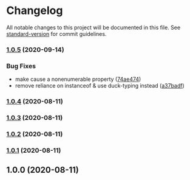# Changelog

All notable changes to this project will be documented in this file. See [standard-version](https://github.com/conventional-changelog/standard-version) for commit guidelines.

### [1.0.5](https://github.com/jdpnielsen/contextual-error/compare/v1.0.4...v1.0.5) (2020-09-14)


### Bug Fixes

* make cause a nonenumerable property ([74ae474](https://github.com/jdpnielsen/contextual-error/commit/74ae4746d96c48b0ad6db89bc3f696880f78bd3e))
* remove reliance on instanceof & use duck-typing instead ([a37badf](https://github.com/jdpnielsen/contextual-error/commit/a37badffbaaa4c0438e43c5dbd3e651492ea3d3d))

### [1.0.4](https://github.com/jdpnielsen/contextual-error/compare/v1.0.3...v1.0.4) (2020-08-11)

### [1.0.3](https://github.com/jdpnielsen/contextual-error/compare/v1.0.2...v1.0.3) (2020-08-11)

### [1.0.2](https://github.com/jdpnielsen/contextual-error/compare/v1.0.1...v1.0.2) (2020-08-11)

### [1.0.1](https://github.com/jdpnielsen/contextual-error/compare/v1.0.0...v1.0.1) (2020-08-11)

## 1.0.0 (2020-08-11)
